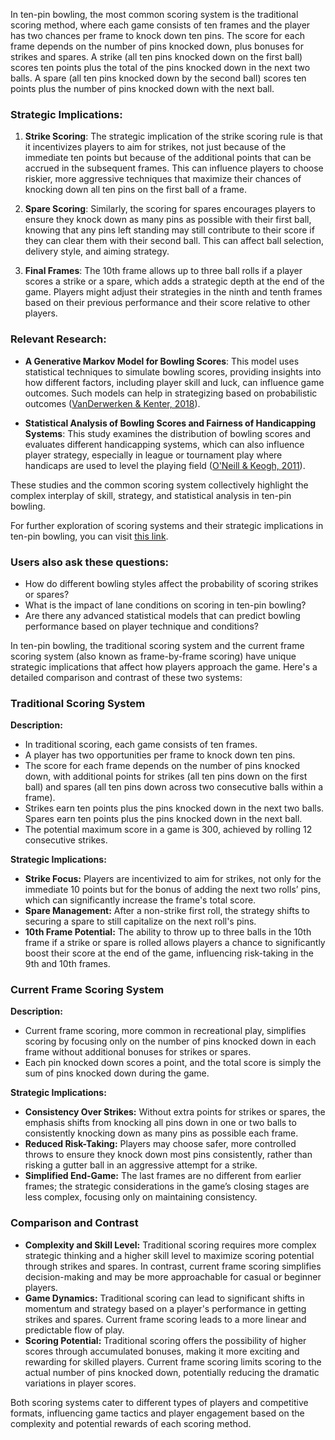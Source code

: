 In ten-pin bowling, the most common scoring system is the traditional scoring method, where each game consists of ten frames and the player has two chances per frame to knock down ten pins. The score for each frame depends on the number of pins knocked down, plus bonuses for strikes and spares. A strike (all ten pins knocked down on the first ball) scores ten points plus the total of the pins knocked down in the next two balls. A spare (all ten pins knocked down by the second ball) scores ten points plus the number of pins knocked down with the next ball.

### Strategic Implications:
1. **Strike Scoring**: The strategic implication of the strike scoring rule is that it incentivizes players to aim for strikes, not just because of the immediate ten points but because of the additional points that can be accrued in the subsequent frames. This can influence players to choose riskier, more aggressive techniques that maximize their chances of knocking down all ten pins on the first ball of a frame.
   
2. **Spare Scoring**: Similarly, the scoring for spares encourages players to ensure they knock down as many pins as possible with their first ball, knowing that any pins left standing may still contribute to their score if they can clear them with their second ball. This can affect ball selection, delivery style, and aiming strategy.

3. **Final Frames**: The 10th frame allows up to three ball rolls if a player scores a strike or a spare, which adds a strategic depth at the end of the game. Players might adjust their strategies in the ninth and tenth frames based on their previous performance and their score relative to other players.

### Relevant Research:
- **A Generative Markov Model for Bowling Scores**: This model uses statistical techniques to simulate bowling scores, providing insights into how different factors, including player skill and luck, can influence game outcomes. Such models can help in strategizing based on probabilistic outcomes ([VanDerwerken & Kenter, 2018](https://typeset.io/papers/a-generative-markov-model-for-bowling-scores-1sutqgkwej)).

- **Statistical Analysis of Bowling Scores and Fairness of Handicapping Systems**: This study examines the distribution of bowling scores and evaluates different handicapping systems, which can also influence player strategy, especially in league or tournament play where handicaps are used to level the playing field ([O'Neill & Keogh, 2011](https://typeset.io/papers/a-statistical-analysis-of-10-pin-bowling-scores-and-an-1gqy1p0fo0)).

These studies and the common scoring system collectively highlight the complex interplay of skill, strategy, and statistical analysis in ten-pin bowling.

For further exploration of scoring systems and their strategic implications in ten-pin bowling, you can visit [this link](https://typeset.io/search?q=scoring%20systems%20in%20ten-pin%20bowling).

### Users also ask these questions:
- How do different bowling styles affect the probability of scoring strikes or spares?
- What is the impact of lane conditions on scoring in ten-pin bowling?
- Are there any advanced statistical models that can predict bowling performance based on player technique and conditions?


In ten-pin bowling, the traditional scoring system and the current frame scoring system (also known as frame-by-frame scoring) have unique strategic implications that affect how players approach the game. Here's a detailed comparison and contrast of these two systems:

### Traditional Scoring System

**Description:**
- In traditional scoring, each game consists of ten frames. 
- A player has two opportunities per frame to knock down ten pins.
- The score for each frame depends on the number of pins knocked down, with additional points for strikes (all ten pins down on the first ball) and spares (all ten pins down across two consecutive balls within a frame).
- Strikes earn ten points plus the pins knocked down in the next two balls. Spares earn ten points plus the pins knocked down in the next ball.
- The potential maximum score in a game is 300, achieved by rolling 12 consecutive strikes.

**Strategic Implications:**
- **Strike Focus:** Players are incentivized to aim for strikes, not only for the immediate 10 points but for the bonus of adding the next two rolls’ pins, which can significantly increase the frame's total score.
- **Spare Management:** After a non-strike first roll, the strategy shifts to securing a spare to still capitalize on the next roll's pins.
- **10th Frame Potential:** The ability to throw up to three balls in the 10th frame if a strike or spare is rolled allows players a chance to significantly boost their score at the end of the game, influencing risk-taking in the 9th and 10th frames.

### Current Frame Scoring System

**Description:**
- Current frame scoring, more common in recreational play, simplifies scoring by focusing only on the number of pins knocked down in each frame without additional bonuses for strikes or spares.
- Each pin knocked down scores a point, and the total score is simply the sum of pins knocked down during the game.

**Strategic Implications:**
- **Consistency Over Strikes:** Without extra points for strikes or spares, the emphasis shifts from knocking all pins down in one or two balls to consistently knocking down as many pins as possible each frame.
- **Reduced Risk-Taking:** Players may choose safer, more controlled throws to ensure they knock down most pins consistently, rather than risking a gutter ball in an aggressive attempt for a strike.
- **Simplified End-Game:** The last frames are no different from earlier frames; the strategic considerations in the game’s closing stages are less complex, focusing only on maintaining consistency.

### Comparison and Contrast

- **Complexity and Skill Level:** Traditional scoring requires more complex strategic thinking and a higher skill level to maximize scoring potential through strikes and spares. In contrast, current frame scoring simplifies decision-making and may be more approachable for casual or beginner players.
- **Game Dynamics:** Traditional scoring can lead to significant shifts in momentum and strategy based on a player's performance in getting strikes and spares. Current frame scoring leads to a more linear and predictable flow of play.
- **Scoring Potential:** Traditional scoring offers the possibility of higher scores through accumulated bonuses, making it more exciting and rewarding for skilled players. Current frame scoring limits scoring to the actual number of pins knocked down, potentially reducing the dramatic variations in player scores.

Both scoring systems cater to different types of players and competitive formats, influencing game tactics and player engagement based on the complexity and potential rewards of each scoring method.